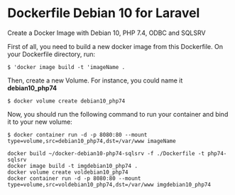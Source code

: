 # Dockerfile Debian 10 for Laravel
Create a Docker Image with Debian 10, PHP 7.4, ODBC and SQLSRV

First of all, you need to build a new docker image from this Dockerfile. On your Dockerfile directory, run: <br>

    $ 'docker image build -t 'imageName .

Then, create a new Volume. For instance, you could name it <b>debian10_php74</b> <br>

    $ docker volume create debian10_php74

Now, you should run the following command to run your container and bind it to your new volume: <br>

    $ docker container run -d -p 8080:80 --mount type=volume,src=debian10_php74,dst=/var/www imageName

````
docker build ~/docker-debian10-php74-sqlsrv -f ./Dockerfile -t php74-sqlsrv
docker image build -t imgdebian10_php74 .
docker volume create voldebian10_php74
docker container run -d -p 8080:80 --mount type=volume,src=voldebian10_php74,dst=/var/www imgdebian10_php74
````

````

````